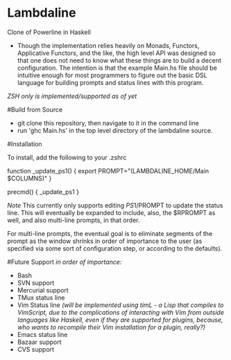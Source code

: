 Lambdaline
========

Clone of Powerline in Haskell
- Though the implementation relies heavily on Monads, Functors, Applicative Functors, and the like, the high level API was designed so that one does not need to know what these things are to build a decent configuration.  The intention is that the example Main.hs file should be intuitive enough for most programmers to figure out the basic DSL language for building prompts and status lines with this program.

*ZSH only is implemented/supported as of yet*

#Build from Source
- git clone this repository, then navigate to it in the command line
- run 'ghc Main.hs' in the top level directory of the lambdaline source.

#Installation

To install, add the following to your .zshrc

function _update_ps1() {
  export PROMPT="$($LAMBDALINE_HOME/Main $COLUMNS)"
}

precmd() {
  _update_ps1
}


*Note* This currently only supports editing $PS1/$PROMPT to update the status line.  This will eventually be expanded to include, also, the $RPROMPT as well, and also multi-line prompts, in that order.

For multi-line prompts, the eventual goal is to eliminate segments of the prompt as the window shrinks in order of importance to the user (as specified via some sort of configuration step, or according to the defaults).

#Future Support
*in order of importance:*
- Bash
- SVN support
- Mercurial support
- TMux status line
- Vim Status line *(will be implemented using timL - a Lisp that compiles to VimScript, due to the complications of interacting with Vim from outside languages like Haskell, even if they are supported for plugins, because, who wants to recompile their Vim installation for a plugin, really?)*
- Emacs status line
- Bazaar support
- CVS support

